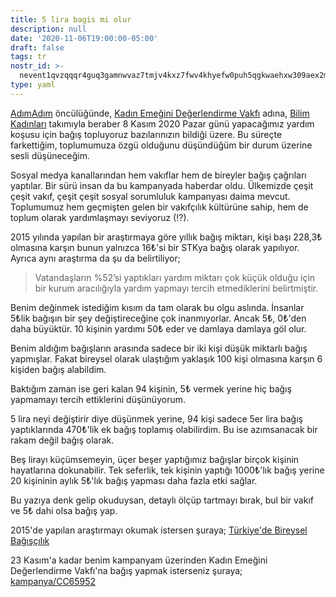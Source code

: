 ```yaml
---
title: 5 lira bagis mi olur
description: null
date: '2020-11-06T19:00:00-05:00'
draft: false
tags: tr
nostr_id: >-
  nevent1qvzqqqr4guq3gamnwvaz7tmjv4kxz7fwv4khyefw0puh5qgkwaehxw309aex2mrp0yhxummnw3ezucnpdejqz9rhwden5te0wfjkccte9ejxzmt4wvhxjmcprpmhxue69uhhyetvv9ujuumwdae8gtnnda3kjctvqyxhwumn8ghj7mn0wvhxcmmvqyt8wumn8ghj7un9d3shjtnswf5k6ctv9ehx2aqppamhxue69uhkummnw3ezumt0d5q3vamnwvaz7tmjv4kxz7fwdehhxtnnda3kjctvqyd8wumn8ghj7ctjw35kxmr9wvhxcctev4erxtnwv4mhxqg7waehxw309akkcuewv94kgetwd9azuetyw5h8gu30dehhxarjqqsdgc3qhx979cv3sd7ld8zx3hls4p4yw2u2ttsejvmyucggynf00aqeerpu5
type: yaml
---
```



[AdımAdım](https://adimadim.org) öncülüğünde, [Kadın Emeğini Değerlendirme Vakfı](https://www.kedv.org.tr/) adına, [Bilim Kadınları](http://bilimkadinlari.com) takımıyla beraber 8 Kasım 2020 Pazar günü yapacağımız yardım koşusu için bağış topluyoruz bazılarınızın bildiği üzere. Bu süreçte farkettiğim, toplumumuza özgü olduğunu düşündüğüm bir durum üzerine sesli düşüneceğim.
<!--more-->
Sosyal medya kanallarından hem vakıflar hem de bireyler bağış çağrıları yaptılar. Bir sürü insan da bu kampanyada haberdar oldu. Ülkemizde çeşit çeşit vakıf, çeşit çeşit sosyal sorumluluk kampanyası daima mevcut. Toplumumuz hem geçmişten gelen bir vakıfçılık kültürüne sahip, hem de toplum olarak yardımlaşmayı seviyoruz (!?).

2015 yılında yapılan bir araştırmaya göre yıllık bağış miktarı, kişi başı 228,3₺ olmasına karşın bunun yalnızca 16₺'si bir STKya bağış olarak yapılıyor. Ayrıca aynı araştırma da şu da belirtiliyor;

> Vatandaşların %52’si yaptıkları yardım miktarı çok küçük olduğu için bir kurum aracılığıyla yardım yapmayı tercih etmediklerini belirtmiştir.

Benim değinmek istediğim kısım da tam olarak bu olgu aslında. İnsanlar 5₺lik bağışın bir şey değiştireceğine çok inanmıyorlar. Ancak 5₺, 0₺'den daha büyüktür. 10 kişinin yardımı 50₺ eder ve damlaya damlaya göl olur. 

Benim aldığım bağışların arasında sadece bir iki kişi düşük miktarlı bağış yapmışlar. Fakat bireysel olarak ulaştığım yaklaşık 100 kişi olmasına karşın 6 kişiden bağış alabildim. 

Baktığım zaman ise geri kalan 94 kişinin, 5₺ vermek yerine hiç bağış yapmamayı tercih ettiklerini düşünüyorum. 

5 lira neyi değiştirir diye düşünmek yerine, 94 kişi sadece 5er lira bağış yaptıklarında 470₺'lik ek bağış toplamış olabilirdim. Bu ise azımsanacak bir rakam değil bağış olarak.

Beş lirayı küçümsemeyin, üçer beşer yaptığımız bağışlar birçok kişinin hayatlarına dokunabilir. Tek seferlik, tek kişinin yaptığı 1000₺'lık bağış yerine 20 kişininin aylık 5₺'lık bağış yapması daha fazla etki sağlar. 

Bu yazıya denk gelip okuduysan, detaylı ölçüp tartmayı bırak, bul bir vakıf ve 5₺ dahi olsa bağış yap.

2015'de yapılan araştırmayı okumak istersen şuraya; 
[Türkiye'de Bireysel Bağışçılık](https://www.tusev.org.tr/usrfiles/images/yayinlar/Turkiye%27de_Bireysel_Bagiscilik_ve_Hayirseverlik.pdf)

23 Kasım'a kadar benim kampanyam üzerinden Kadın Emeğini Değerlendirme Vakfı'na bağış yapmak isterseniz şuraya; 
[kampanya/CC65952](https://ipk.adimadim.org/kampanya/CC65952)

